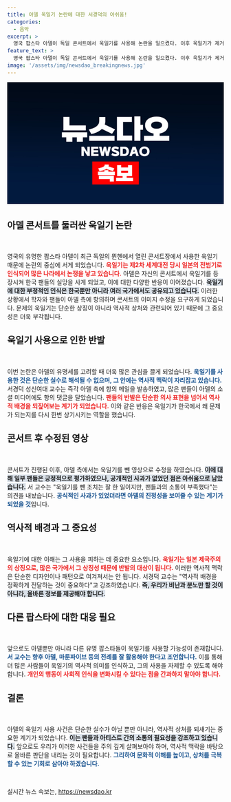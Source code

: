 ```yaml
---
title: 아델 욱일기 논란에 대한 서경덕의 아쉬움!
categories:
  - 음악
excerpt: >
  영국 팝스타 아델이 독일 콘서트에서 욱일기를 사용해 논란을 일으켰다. 이후 욱일기가 제거됐지만, 공개 사과는 없어 아쉬움을 남겼다. 네티즌들은 역사적 의의를 되새기며 욱일기 퇴치의 중요성을 강조하고 있다.
feature_text: >
  영국 팝스타 아델이 독일 콘서트에서 욱일기를 사용해 논란을 일으켰다. 이후 욱일기가 제거됐지만, 공개 사과는 없어 아쉬움을 남겼다. 네티즌들은 역사적 의의를 되새기며 욱일기 퇴치의 중요성을 강조하고 있다.
image: '/assets/img/newsdao_breakingnews.jpg'
---
```


<p><img src="/assets/img/newsdao_breakingnews.jpg" alt="koreaapp 속보" /></p>

<h2 data-ke-size="size26">아델 콘서트를 둘러싼 욱일기 논란</h2>

<p data-ke-size="size16">&nbsp;</p>

<p>영국의 유명한 팝스타 아델이 최근 독일의 뮌헨에서 열린 콘서트장에서 사용한 욱일기 때문에 논란의 중심에 서게 되었습니다. <b><span style="color: #ee2323;">욱일기는 제2차 세계대전 당시 일본의 전범기로 인식되어 많은 나라에서 논쟁을 낳고 있습니다.</span></b> 아델은 자신의 콘서트에서 욱일기를 등장시켜 한국 팬들의 실망을 사게 되었고, 이에 대한 다양한 반응이 이어졌습니다. <b><span style="background-color: #21538527;">욱일기에 대한 부정적인 인식은 한국뿐만 아니라 여러 국가에서도 공유되고 있습니다.</span></b> 이러한 상황에서 학자와 팬들이 아델 측에 항의하며 콘서트의 이미지 수정을 요구하게 되었습니다. 문제의 욱일기는 단순한 상징이 아니라 역사적 상처와 관련되어 있기 때문에 그 중요성은 더욱 부각됩니다.</p>

<h2 data-ke-size="size26">욱일기 사용으로 인한 반발</h2>

<p data-ke-size="size16">&nbsp;</p>

<p>이번 논란은 아델의 유명세를 고려할 때 더욱 많은 관심을 끌게 되었습니다. <b><span style="color: #1a5490;">욱일기를 사용한 것은 단순한 실수로 해석될 수 없으며, 그 안에는 역사적 맥락이 자리잡고 있습니다.</span></b> 서경덕 성신여대 교수는 즉각 아델 측에 항의 메일을 발송하였고, 많은 팬들이 아델의 소셜 미디어에도 항의 댓글을 달았습니다. <b><span style="color: #ee2323;">팬들의 반발은 단순한 의사 표현을 넘어서 역사적 배경을 되짚어보는 계기가 되었습니다.</span></b> 이와 같은 반응은 욱일기가 한국에서 왜 문제가 되는지를 다시 한번 상기시키는 역할을 했습니다.</p>

<h2 data-ke-size="size26">콘서트 후 수정된 영상</h2>

<p data-ke-size="size16">&nbsp;</p>

<p>콘서트가 진행된 이후, 아델 측에서는 욱일기를 뺀 영상으로 수정을 하였습니다. <b><span style="background-color: #21538527;">이에 대해 일부 팬들은 긍정적으로 평가하였으나, 공개적인 사과가 없었던 점은 아쉬움으로 남았습니다.</span></b> 서 교수는 "욱일기를 뺀 조치는 잘 한 일이지만, 팬들과의 소통이 부족했다"는 의견을 내놨습니다. <b><span style="color: #1a5490;">공식적인 사과가 있었더라면 아델의 진정성을 보여줄 수 있는 계기가 되었을 것</span></b>입니다.</p>

<h2 data-ke-size="size26">역사적 배경과 그 중요성</h2>

<p data-ke-size="size16">&nbsp;</p>

<p>욱일기에 대한 이해는 그 사용을 피하는 데 중요한 요소입니다. <b><span style="color: #ee2323;">욱일기는 일본 제국주의의 상징으로, 많은 국가에서 그 상징성 때문에 반발의 대상이 됩니다.</span></b> 이러한 역사적 맥락은 단순한 디자인이나 패턴으로 여겨져서는 안 됩니다. 서경덕 교수는 "역사적 배경을 정확하게 전달하는 것이 중요하다"고 강조하였습니다. <b><span style="background-color: #21538527;">즉, 우리가 비난과 분노만 할 것이 아니라, 올바른 정보를 제공해야 합니다.</span></b></p>

<h2 data-ke-size="size26">다른 팝스타에 대한 대응 필요</h2>

<p data-ke-size="size16">&nbsp;</p>

<p>앞으로도 아델뿐만 아니라 다른 유명 팝스타들이 욱일기를 사용할 가능성이 존재합니다. <b><span style="color: #1a5490;">서 교수는 향후 아델, 마룬파이브 등의 전례를 잘 활용해야 한다고 조언합니다.</span></b> 이를 통해 더 많은 사람들이 욱일기의 역사적 의미를 인식하고, 그의 사용을 자제할 수 있도록 해야 합니다. <b><span style="color: #ee2323;">개인의 행동이 사회적 인식을 변화시킬 수 있다는 점을 간과하지 말아야 합니다.</span></b></p>

<h2 data-ke-size="size26">결론</h2>

<p data-ke-size="size16">&nbsp;</p>

<p>아델의 욱일기 사용 사건은 단순한 실수가 아닐 뿐만 아니라, 역사적 상처를 되새기는 중요한 계기가 되었습니다. <b><span style="background-color: #21538527;">이는 팬들과 아티스트 간의 소통의 필요성을 강조하고 있습니다.</span></b> 앞으로도 우리가 이러한 사건들을 주의 깊게 살펴보아야 하며, 역사적 맥락을 바탕으로 올바른 판단을 내리는 것이 필요합니다. <b><span style="color: #1a5490;">그리하여 문화적 이해를 높이고, 상처를 극복할 수 있는 기회로 삼아야 하겠습니다.</span></b></p>

<p data-ke-size="size16">&nbsp;</p>
실시간 뉴스 속보는, <a href="https://newsdao.kr" rel="dofollow">https://newsdao.kr</a>


